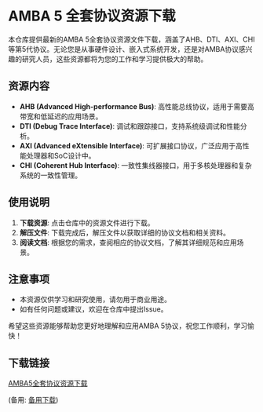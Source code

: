 # AMBA 5 全套协议资源下载

本仓库提供最新的AMBA 5全套协议资源文件下载，涵盖了AHB、DTI、AXI、CHI等第5代协议。无论您是从事硬件设计、嵌入式系统开发，还是对AMBA协议感兴趣的研究人员，这些资源都将为您的工作和学习提供极大的帮助。

## 资源内容

- **AHB (Advanced High-performance Bus)**: 高性能总线协议，适用于需要高带宽和低延迟的应用场景。
- **DTI (Debug Trace Interface)**: 调试和跟踪接口，支持系统级调试和性能分析。
- **AXI (Advanced eXtensible Interface)**: 可扩展接口协议，广泛应用于高性能处理器和SoC设计中。
- **CHI (Coherent Hub Interface)**: 一致性集线器接口，用于多核处理器和复杂系统的一致性管理。

## 使用说明

1. **下载资源**: 点击仓库中的资源文件进行下载。
2. **解压文件**: 下载完成后，解压文件以获取详细的协议文档和相关资料。
3. **阅读文档**: 根据您的需求，查阅相应的协议文档，了解其详细规范和应用场景。

## 注意事项

- 本资源仅供学习和研究使用，请勿用于商业用途。
- 如有任何问题或建议，欢迎在仓库中提出Issue。

希望这些资源能够帮助您更好地理解和应用AMBA 5协议，祝您工作顺利，学习愉快！

## 下载链接
[AMBA5全套协议资源下载](https://pan.quark.cn/s/7b047b6bf737) 

(备用: [备用下载](https://pan.baidu.com/s/14FitEysWFtX5JKGk3mvMvg?pwd=1234))
